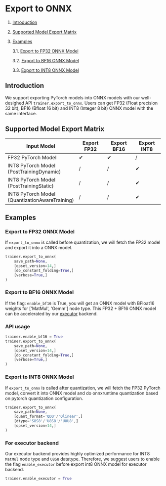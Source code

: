 # Export to ONNX

1. [Introduction](#introduction)

2. [Supported Model Export Matrix](#supported-model-export-matrix)

3. [Examples](#examples)

    3.1. [Export to FP32 ONNX Model](#export-to-fp32-onnx-model)

    3.2. [Export to BF16 ONNX Model](#export-to-bf16-onnx-model)

    3.3. [Export to INT8 ONNX Model](#export-to-int8-onnx-model)


## Introduction
We support exporting PyTorch models into ONNX models with our well-desighed API `trainer.export_to_onnx`. Users can get FP32 (Float precision 32 bit), BF16 (Bfloat 16 bit) and INT8 (Integer 8 bit) ONNX model with the same interface.


## Supported Model Export Matrix

| Input Model | Export FP32 | Export BF16 | Export INT8 |
| --- | --- | --- | --- |
| FP32 PyTorch Model | &#10004; | &#10004; | / |
| INT8 PyTorch Model <br> (PostTrainingDynamic) | / | / | &#10004; |
| INT8 PyTorch Model <br> (PostTrainingStatic) | / | / | &#10004; |
| INT8 PyTorch Model <br> (QuantizationAwareTraining) | / | / | &#10004; |


## Examples

### Export to FP32 ONNX Model

If `export_to_onnx` is called before quantization, we will fetch the FP32 model and export it into a ONNX model.

```py
trainer.export_to_onnx(
    save_path=None, 
    [opset_version=14,]
    [do_constant_folding=True,]
    [verbose=True,]
)
```

### Export to BF16 ONNX Model

If the flag: `enable_bf16` is True, you will get an ONNX model with BFloat16 weights for ['MatMul', 'Gemm'] node type. This FP32 + BF16 ONNX model can be accelerated by our [executor](../intel_extension_for_transformers/llm/runtime/deprecated/) backend.

### API usage

```py
trainer.enable_bf16 = True
trainer.export_to_onnx(
    save_path=None, 
    [opset_version=14,]
    [do_constant_folding=True,]
    [verbose=True,]
)
```

### Export to INT8 ONNX Model

If `export_to_onnx` is called after quantization, we will fetch the FP32 PyTorch model, convert it into ONNX model and do onnxruntime quantization based on pytorch quantization configuration.

```py
trainer.export_to_onnx(
    save_path=None,
    [quant_format='QDQ'/'Qlinear',]
    [dtype='S8S8'/'U8S8'/'U8U8',]
    [opset_version=14,]
)
```

### **For executor backend**
Our executor backend provides highly optimized performance for INT8 `MatMul` node type and `U8S8` datatype. Therefore, we suggest users to enable the flag `enable_executor` before export int8 ONNX model for executor backend.

```py
trainer.enable_executor = True
```
